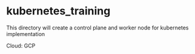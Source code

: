 # kubernetes_training

This directory will create a control plane and worker node for kubernetes implementation

Cloud: GCP
